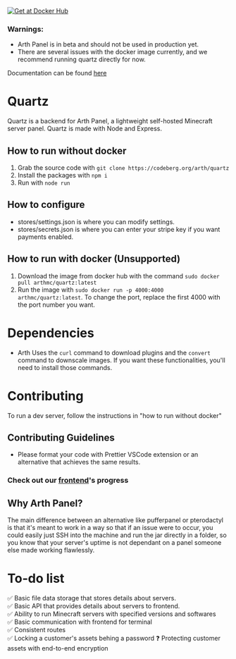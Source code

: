 [![Get at Docker Hub](https://img.shields.io/badge/Docker-2CA5E0?style=for-the-badge&logo=docker&logoColor=white)](https://hub.docker.com/r/arthmc/quartz)

### Warnings:

- Arth Panel is in beta and should not be used in production yet.
- There are several issues with the docker image currently, and we recommend running quartz directly for now.

Documentation can be found [here](https://codeberg.org/arth/quartz/wiki)

# Quartz

Quartz is a backend for Arth Panel, a lightweight self-hosted Minecraft server panel. Quartz is made with Node and Express.

## How to run without docker

1. Grab the source code with `git clone https://codeberg.org/arth/quartz`
2. Install the packages with `npm i`
3. Run with `node run`

## How to configure

- stores/settings.json is where you can modify settings.
- stores/secrets.json is where you can enter your stripe key if you want payments enabled.

## How to run with docker (Unsupported)

1. Download the image from docker hub with the command `sudo docker pull arthmc/quartz:latest`
2. Run the image with `sudo docker run -p 4000:4000 arthmc/quartz:latest`. To change the port, replace the first 4000 with the port number you want.

# Dependencies

- Arth Uses the `curl` command to download plugins and the `convert` command to downscale images. If you want these functionalities, you'll need to install those commands.

# Contributing

To run a dev server, follow the instructions in "how to run without docker"

## Contributing Guidelines

- Please format your code with Prettier VSCode extension or an alternative that achieves the same results.

### Check out our [frontend](https://github.com/arthmc/observer)'s progress

## Why Arth Panel?

The main difference between an alternative like pufferpanel or pterodactyl is that it's meant to work in a way so that if an issue were to occur, you could easily just SSH into the machine and run the jar directly in a folder, so you know that your server's uptime is not dependant on a panel someone else made working flawlessly.

# To-do list

✅ Basic file data storage that stores details about servers.  
✅ Basic API that provides details about servers to frontend.  
✅ Ability to run Minecraft servers with specified versions and softwares  
✅ Basic communication with frontend for terminal  
✅ Consistent routes  
✅ Locking a customer's assets behing a password
❓ Protecting customer assets with end-to-end encryption
